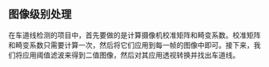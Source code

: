 ## 图像级别处理

在车道线检测的项目中，首先要做的是计算摄像机校准矩阵和畸变系数。校准矩阵和畸变系数只需要计算一次，然后将它们应用到每一帧的图像中即可。接下来，我们将应用阈值滤波来得到二值图像，然后对其应用透视转换并找出车道线。


